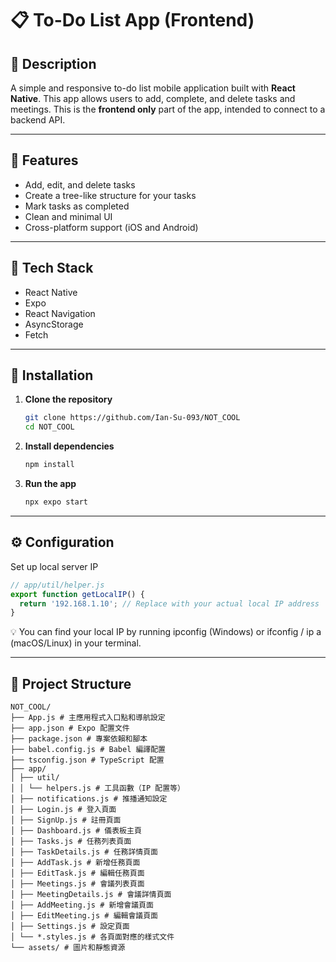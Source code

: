 # 📋 To-Do List App (Frontend)

## 📝 Description

A simple and responsive to-do list mobile application built with **React Native**. This app allows users to add, complete, and delete tasks and meetings. This is the **frontend only** part of the app, intended to connect to a backend API.

---

## 🚀 Features

- Add, edit, and delete tasks
- Create a tree-like structure for your tasks
- Mark tasks as completed
- Clean and minimal UI
- Cross-platform support (iOS and Android)

---

## 🧱 Tech Stack

- React Native
- Expo
- React Navigation
- AsyncStorage
- Fetch

---

## 🔧 Installation

1. **Clone the repository**
   ```bash
   git clone https://github.com/Ian-Su-093/NOT_COOL
   cd NOT_COOL
   ```

2. **Install dependencies**
   ```bash
   npm install
   ```

3. **Run the app**
   ```bash
   npx expo start
   ```

---

## ⚙️ Configuration
Set up local server IP
```js
// app/util/helper.js
export function getLocalIP() {
  return '192.168.1.10'; // Replace with your actual local IP address
}
```
💡 You can find your local IP by running ipconfig (Windows) or ifconfig / ip a (macOS/Linux) in your terminal.

---

## 📁 Project Structure
```
NOT_COOL/
├── App.js # 主應用程式入口點和導航設定
├── app.json # Expo 配置文件
├── package.json # 專案依賴和腳本
├── babel.config.js # Babel 編譯配置
├── tsconfig.json # TypeScript 配置
├── app/
│ ├── util/
│ │ └── helpers.js # 工具函數（IP 配置等）
│ ├── notifications.js # 推播通知設定
│ ├── Login.js # 登入頁面
│ ├── SignUp.js # 註冊頁面
│ ├── Dashboard.js # 儀表板主頁
│ ├── Tasks.js # 任務列表頁面
│ ├── TaskDetails.js # 任務詳情頁面
│ ├── AddTask.js # 新增任務頁面
│ ├── EditTask.js # 編輯任務頁面
│ ├── Meetings.js # 會議列表頁面
│ ├── MeetingDetails.js # 會議詳情頁面
│ ├── AddMeeting.js # 新增會議頁面
│ ├── EditMeeting.js # 編輯會議頁面
│ ├── Settings.js # 設定頁面
│ └── *.styles.js # 各頁面對應的樣式文件
└── assets/ # 圖片和靜態資源
```